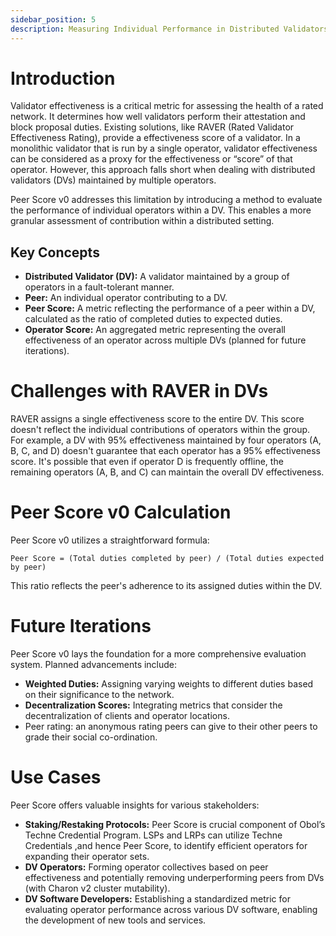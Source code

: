 ```yaml
---
sidebar_position: 5
description: Measuring Individual Performance in Distributed Validators
---
```


# Introduction

Validator effectiveness is a critical metric for assessing the health of a rated network. It determines how well validators perform their attestation and block proposal duties. Existing solutions, like RAVER (Rated Validator Effectiveness Rating), provide a effectiveness score of a validator. In a monolithic validator that is run by a single operator, validator effectiveness can be considered as a proxy for the effectiveness or “score” of that operator. However, this approach falls short when dealing with distributed validators (DVs) maintained by multiple operators.

Peer Score v0 addresses this limitation by introducing a method to evaluate the performance of individual operators within a DV. This enables a more granular assessment of contribution within a distributed setting.

## Key Concepts

- **Distributed Validator (DV):** A validator maintained by a group of operators in a fault-tolerant manner.
- **Peer:** An individual operator contributing to a DV.
- **Peer Score:** A metric reflecting the performance of a peer within a DV, calculated as the ratio of completed duties to expected duties.
- **Operator Score:** An aggregated metric representing the overall effectiveness of an operator across multiple DVs (planned for future iterations).

# Challenges with RAVER in DVs

RAVER assigns a single effectiveness score to the entire DV. This score doesn't reflect the individual contributions of operators within the group. For example, a DV with 95% effectiveness maintained by four operators (A, B, C, and D) doesn't guarantee that each operator has a 95% effectiveness score. It's possible that even if operator D is frequently offline, the remaining operators (A, B, and C) can maintain the overall DV effectiveness.

# Peer Score v0 Calculation

Peer Score v0 utilizes a straightforward formula:

`Peer Score = (Total duties completed by peer) / (Total duties expected by peer)`

This ratio reflects the peer's adherence to its assigned duties within the DV.

# Future Iterations

Peer Score v0 lays the foundation for a more comprehensive evaluation system. Planned advancements include:

- **Weighted Duties:** Assigning varying weights to different duties based on their significance to the network.
- **Decentralization Scores:** Integrating metrics that consider the decentralization of clients and operator locations.
- Peer rating: an anonymous rating peers can give to their other peers to grade their social co-ordination.

# Use Cases

Peer Score offers valuable insights for various stakeholders:

- **Staking/Restaking Protocols:** Peer Score is crucial component of Obol’s Techne Credential Program. LSPs and LRPs can utilize Techne Credentials ,and hence Peer Score, to identify efficient operators for expanding their operator sets.
- **DV Operators:** Forming operator collectives based on peer effectiveness and potentially removing underperforming peers from DVs (with Charon v2 cluster mutability).
- **DV Software Developers:** Establishing a standardized metric for evaluating operator performance across various DV software, enabling the development of new tools and services.
